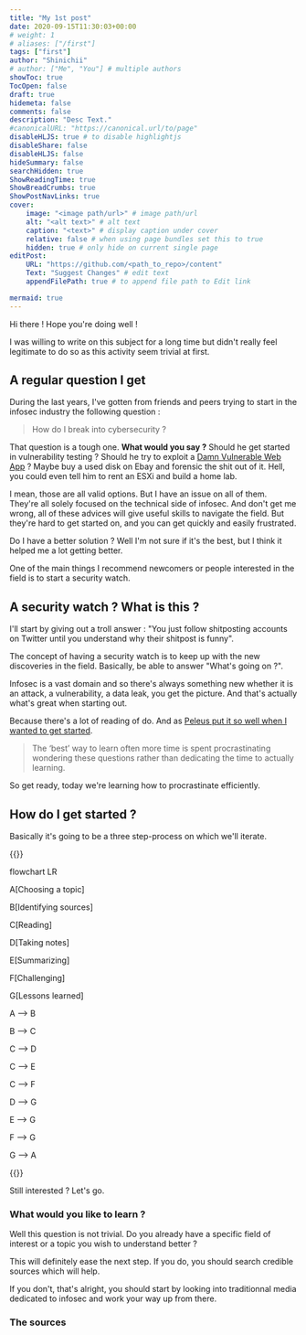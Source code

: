 ```yaml
---
title: "My 1st post"
date: 2020-09-15T11:30:03+00:00
# weight: 1
# aliases: ["/first"]
tags: ["first"]
author: "Shinichii"
# author: ["Me", "You"] # multiple authors
showToc: true
TocOpen: false
draft: true
hidemeta: false
comments: false
description: "Desc Text."
#canonicalURL: "https://canonical.url/to/page"
disableHLJS: true # to disable highlightjs
disableShare: false
disableHLJS: false
hideSummary: false
searchHidden: true
ShowReadingTime: true
ShowBreadCrumbs: true
ShowPostNavLinks: true
cover:
    image: "<image path/url>" # image path/url
    alt: "<alt text>" # alt text
    caption: "<text>" # display caption under cover
    relative: false # when using page bundles set this to true
    hidden: true # only hide on current single page
editPost:
    URL: "https://github.com/<path_to_repo>/content"
    Text: "Suggest Changes" # edit text
    appendFilePath: true # to append file path to Edit link

mermaid: true
---
```




Hi there ! Hope you're doing well !

I was willing to write on this subject for a long time but didn't really feel legitimate to do so as this activity seem trivial at first.

## A regular question I get

During the last years, I've gotten from friends and peers trying to start in the infosec industry the following question : 

> How do I break into cybersecurity ?

That question is a tough one. **What would you say ?** Should he get started in vulnerability testing ? Should he try to exploit a [Damn Vulnerable Web App]() ? Maybe buy a used disk on Ebay and forensic the shit out of it. Hell, you could even tell him to rent an ESXi and build a home lab.

I mean, those are all valid options. But I have an issue on all of them. They're all solely focused on the technical side of infosec. And don't get me wrong, all of these advices will give useful skills to navigate the field. But they're hard to get started on, and you can get quickly and easily frustrated.

Do I have a better solution ? Well I'm not sure if it's the best, but I think it helped me a lot getting better.

One of the main things I recommend newcomers or people interested in the field is to start a security watch.

## A security watch ? What is this ?

I'll start by giving out a troll answer : "You just follow shitposting accounts on Twitter until you understand why their shitpost is funny".

The concept of having a security watch is to keep up with the new discoveries in the field. Basically, be able to answer "What's going on ?".

Infosec is a vast domain and so there's always something new whether it is an attack, a vulnerability, a data leak, you get the picture. And that's actually what's great when starting out.

Because there's a lot of reading of do. And as [Peleus put it so well when I wanted to get started](https://netsec.ws/?p=468). 

> The ‘best’ way to learn often more time is spent procrastinating wondering these questions rather than dedicating the time to actually learning.

So get ready, today we're learning how to procrastinate efficiently.

## How do I get started ?

Basically it's going to be a three step-process on which we'll iterate.

{{<mermaid>}}

flowchart LR

A[Choosing a topic]

B[Identifying sources]

C[Reading]

D[Taking notes]

E[Summarizing]

F[Challenging]

G[Lessons learned]

A --> B

B --> C

C --> D

C --> E

C --> F

D --> G

E --> G

F --> G

G --> A

{{</mermaid>}}



Still interested ? Let's go.

### What would you like to learn ?

Well this question is not trivial. Do you already have a specific field of interest or a topic you wish to understand better ?

This will definitely ease the next step. If you do, you should search credible sources which will help.

If you don't, that's alright, you should start by looking into traditionnal media dedicated to infosec and work your way up from there.

### The sources



